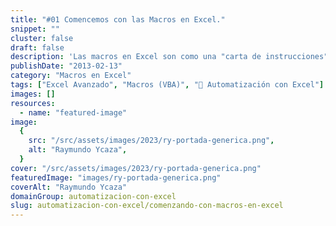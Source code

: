 ```yaml
---
title: "#01 Comencemos con las Macros en Excel."
snippet: ""
cluster: false
draft: false
description: 'Las macros en Excel son como una "carta de instrucciones" que tú redactas, solo que, en lugar de hacerlo en español, lo haces en el lenguaje VBA.'
publishDate: "2013-02-13"
category: "Macros en Excel"
tags: ["Excel Avanzado", "Macros (VBA)", "🤖 Automatización con Excel"]
images: []
resources:
  - name: "featured-image"
image:
  {
    src: "/src/assets/images/2023/ry-portada-generica.png",
    alt: "Raymundo Ycaza",
  }
cover: "/src/assets/images/2023/ry-portada-generica.png"
featuredImage: "images/ry-portada-generica.png"
coverAlt: "Raymundo Ycaza"
domainGroup: automatizacion-con-excel
slug: automatizacion-con-excel/comenzando-con-macros-en-excel
---
```

